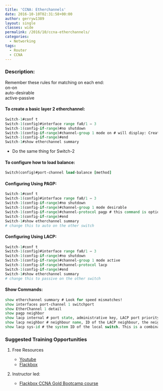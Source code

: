 ```yaml
---
title: 'CCNA: Etherchannels'
date: 2016-10-10T02:31:58+00:00
author: gerryw1389
layout: single
classes: wide
permalink: /2016/10/ccna-etherchannels/
categories:
  - Networking
tags:
  - Router
  - CCNA
---
```

<!--more-->

### Description:

Remember these rules for matching on each end:  
on-on  
auto-desirable  
active-passive

#### To create a basic layer 2 etherchannel:

   ```tcl
   Switch-1#conf t
   Switch-1(config)#interface range fa0/1 – 3
   Switch-1(config-if-range)#no shutdown
   Switch-1(config-if-range)#channel-group 1 mode on # will display: Creating a port-channel interface Port-channel 1; uses pagp
   Switch-1(config-if-range)#end
   Switch-1#show etherchannel summary
   ```

   - Do the same thing for Switch-2

#### To configure how to load balance:

   ```tcl
   Switch(config)#port-channel load-balance [method]
   ```

#### Configuring Using PAGP:

   ```tcl
   Switch-1#conf t
   Switch-1(config)#interface range fa0/1 – 3
   Switch-1(config-if-range)#no shutdown
   Switch-1(config-if-range)#channel-group 1 mode desirable
   Switch-1(config-if-range)#channel-protocol pagp # this command is optional because pagp is default, but it should still be typed.
   Switch-1(config-if-range)#end
   Switch-1#show etherchannel summary
   # change this to auto on the other switch
   ```

#### Configuring Using LACP:

   ```tcl
   Switch-1#conf t
   Switch-1(config)#interface range fa0/1 – 3
   Switch-1(config-if-range)#no shutdown
   Switch-1(config-if-range)#channel-group 1 mode active
   Switch-1(config-if-range)#channel-protocol lacp
   Switch-1(config-if-range)#end
   Switch-1#show etherchannel summary
   # change this to passive on the other switch
   ```

#### Show Commands:

   ```tcl
   show etherchannel summary # Look for speed mismatches!
   show interfaces port-channel 1 switchport
   show EtherChannel 1 detail
   show pagp neighbor
   show lacp internal # port state, administrative key, LACP port priority, and the port number
   show lacp neighbor # neighbour name, ID of the LACP neighbour, the neighbour device ID (MAC), and the neighbour port. The flags also indicate the mode the neighbour is operating in, as well as whether it is a physical learner, for example
   show lacp sys-id # the system ID of the local switch. This is a combination of the switch MAC and LACP priority
   ```

### Suggested Training Opportunities

1. Free Resources
   - [Youtube](https://www.youtube.com)
   - [Flackbox](https://www.flackbox.com/cisco-ccna-lab-guide)

2. Instructor led:
   - [Flackbox CCNA Gold Bootcamp course](https://www.flackbox.com/cisco-ccna-course)
